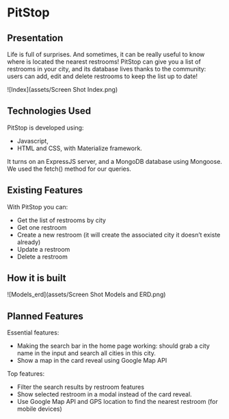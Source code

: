 # PitStop

## Presentation
Life is full of surprises. And sometimes, it can be really useful to know where is located the nearest restrooms!
PitStop can give you a list of restrooms in your city, and its database lives thanks to the community: users can add, edit and delete restrooms to keep the list up to date!


![Index](assets/Screen Shot Index.png)


## Technologies Used
PitStop is developed using:
* Javascript, 
* HTML and CSS, with Materialize framework. 

It turns on an ExpressJS server, and a MongoDB database using Mongoose.
We used the fetch() method for our queries.


## Existing Features
With PitStop you can:
* Get the list of restrooms by city
* Get one restroom
* Create a new restroom (it will create the associated city it doesn’t existe already)
* Update a restroom
* Delete a restroom


## How it is built
![Models_erd](assets/Screen Shot Models and ERD.png)


## Planned Features
Essential features:
* Making the search bar in the home page working: should grab a city name in the input and search all cities in this city.
* Show a map in the card reveal using Google Map API 

Top features:
* Filter the search results by restroom features
* Show selected restroom in a modal instead of the card reveal.
* Use Google Map API and GPS location to find the nearest restroom (for mobile devices)
